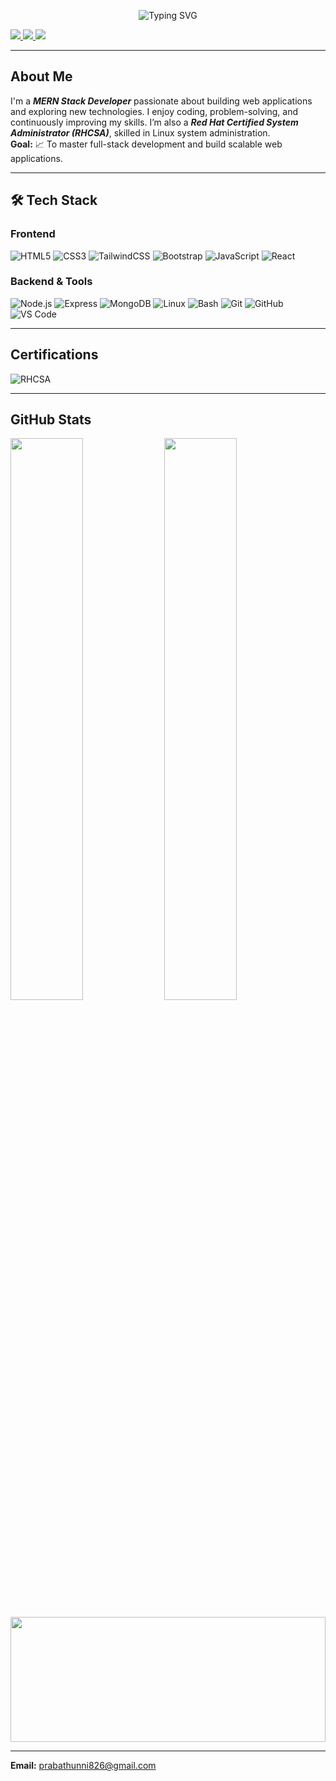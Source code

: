 <p align="center">
  <img src="https://readme-typing-svg.demolab.com?font=Fira+Code&size=24&duration=3000&pause=1000&color=61DAFB&center=true&vCenter=true&width=500&lines=Hey%2C+I'm+Prabath!;MERN+Stack+Developer" alt="Typing SVG" />
</p>


<a href="https://www.linkedin.com/in/prabath77/">
  <img src="https://img.shields.io/badge/-LinkedIn-0A66C2?style=for-the-badge&logo=linkedin&logoColor=white" />
</a>

<a href="https://craftedbyprabath.vercel.app/">
  <img src="https://img.shields.io/badge/-Website-24292e?style=for-the-badge&logo=Google-Chrome&logoColor=white" />
</a>

<a href="https://www.instagram.com/sethuramxn/">
  <img src="https://img.shields.io/badge/-Instagram-E4405F?style=for-the-badge&logo=instagram&logoColor=white" />
</a>


---

##  About Me

I'm a ***MERN Stack Developer*** passionate about building web applications and exploring new technologies. I enjoy coding, problem-solving, and continuously improving my skills. I’m also a ***Red Hat Certified System Administrator (RHCSA)***, skilled in Linux system administration.  
**Goal:** 📈 To master full-stack development and build scalable web applications.

---

## 🛠️ Tech Stack

###  Frontend
![HTML5](https://img.shields.io/badge/HTML5-%23E34F26.svg?style=for-the-badge&logo=html5&logoColor=white) ![CSS3](https://img.shields.io/badge/CSS3-%231572B6.svg?style=for-the-badge&logo=css3&logoColor=white) ![TailwindCSS](https://img.shields.io/badge/Tailwind_CSS-%2338B2AC.svg?style=for-the-badge&logo=tailwind-css&logoColor=white) ![Bootstrap](https://img.shields.io/badge/Bootstrap-%237952B3.svg?style=for-the-badge&logo=bootstrap&logoColor=white) ![JavaScript](https://img.shields.io/badge/JavaScript-%23F7DF1E.svg?style=for-the-badge&logo=javascript&logoColor=black) ![React](https://img.shields.io/badge/React-%2361DAFB.svg?style=for-the-badge&logo=react&logoColor=white)

###  Backend & Tools
![Node.js](https://img.shields.io/badge/Node.js-%23339933.svg?style=for-the-badge&logo=node.js&logoColor=white) ![Express](https://img.shields.io/badge/Express-%23000000.svg?style=for-the-badge&logo=express&logoColor=white) ![MongoDB](https://img.shields.io/badge/MongoDB-%2347A248.svg?style=for-the-badge&logo=mongodb&logoColor=white) ![Linux](https://img.shields.io/badge/Linux-%23FCC624.svg?style=for-the-badge&logo=linux&logoColor=black) ![Bash](https://img.shields.io/badge/Bash-%234EAA25.svg?style=for-the-badge&logo=gnubash&logoColor=white) ![Git](https://img.shields.io/badge/Git-%23F05032.svg?style=for-the-badge&logo=git&logoColor=white) ![GitHub](https://img.shields.io/badge/GitHub-%23181717.svg?style=for-the-badge&logo=github&logoColor=white) ![VS Code](https://img.shields.io/badge/VS%20Code-%23007ACC.svg?style=for-the-badge&logo=visual-studio-code&logoColor=white)

---

##  Certifications

![RHCSA](https://img.shields.io/badge/RHCSA-Certified-E00B0B?style=for-the-badge&logo=redhat&logoColor=white)

---

##  GitHub Stats

<p align="start">
  <img src="https://github-readme-stats-sigma-five.vercel.app/api?username=Prabathunni&show_icons=true&theme=tokyonight&hide_border=true" width="48%" />
  <img src="https://github-readme-streak-stats.herokuapp.com?user=Prabathunni&theme=tokyonight&hide_border=true" width="48%" />
</p>

<p align="start">
  <img src="https://github-readme-stats-sigma-five.vercel.app/api/top-langs/?username=Prabathunni&layout=compact&theme=tokyonight&hide_border=true" width="100%" height="200px" />
</p>

---


**Email:** [prabathunni826@gmail.com](mailto:prabathunni826@gmail.com)
